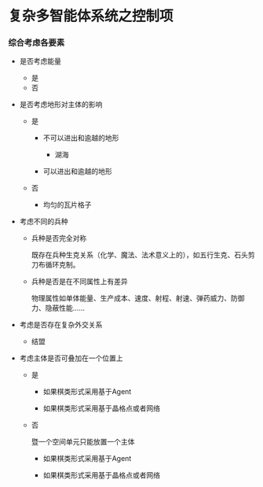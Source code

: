 # 复杂多智能体系统之控制项

### 综合考虑各要素

- 是否考虑能量
  - 是
  - 否

- 是否考虑地形对主体的影响

  - 是
    - 不可以进出和逾越的地形

      - 湖海

    - 可以进出和逾越的地形

  - 否

    - 均匀的瓦片格子

- 考虑不同的兵种

  - 兵种是否完全对称

    既存在兵种生克关系（化学、魔法、法术意义上的），如五行生克、石头剪刀布循环克制。

  - 兵种是否是在不同属性上有差异

    物理属性如单体能量、生产成本、速度、射程、射速、弹药威力、防御力、隐蔽性能……

- 考虑是否存在复杂外交关系

  - 结盟

- 考虑主体是否可叠加在一个位置上

  - 是

    - 如果棋类形式采用基于Agent

    - 如果棋类形式采用基于晶格点或者网络

  - 否

    暨一个空间单元只能放置一个主体

    - 如果棋类形式采用基于Agent

    - 如果棋类形式采用基于晶格点或者网络

  

